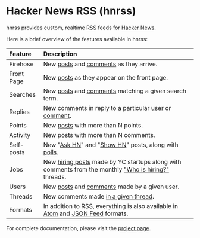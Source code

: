 Hacker News RSS (hnrss)
========================

hnrss provides custom, realtime [RSS][] feeds for [Hacker News][].

Here is a brief overview of the features available in hnrss:

| Feature | Description |
| :------ | :---------- |
| Firehose | New [posts](https://hnrss.org/newest) and [comments](https://hnrss.org/newcomments) as they arrive. |
| Front Page | New [posts](https://hnrss.org/frontpage) as they appear on the front page. |
| Searches | New [posts](https://hnrss.org/newest?q=redis) and [comments](https://hnrss.org/newcomments?q=linux) matching a given search term. |
| Replies | New comments in reply to a particular [user](https://hnrss.org/replies?id=jerf) or [comment](https://hnrss.org/replies?id=17752464). |
| Points | New [posts](https://hnrss.org/newest?points=300) with more than N points. |
| Activity | New [posts](https://hnrss.org/newest?comments=250) with more than N comments. |
| Self-posts | New "[Ask HN](https://hnrss.org/ask)" and "[Show HN](https://hnrss.org/show)" posts, along with [polls](https://hnrss.org/polls). |
| Jobs | New [hiring posts](https://hnrss.org/jobs) made by YC startups along with comments from the monthly ["Who is hiring?"](https://hnrss.org/whoishiring/jobs) threads. |
| Users | New [posts](https://hnrss.org/submitted?id=jacquesm) and [comments](https://hnrss.org/threads?id=tptacek) made by a given user. |
| Threads | New comments made [in a given thread](https://hnrss.org/item?id=17821181). |
| Formats | In addition to RSS, everything is also available in [Atom](https://hnrss.org/newest.atom) and [JSON Feed](https://hnrss.org/newest.jsonfeed) formats. |

For complete documentation, please visit the [project page](https://hnrss.org/).

[RSS]: http://cyber.harvard.edu/rss/rss.html
[Hacker News]: https://news.ycombinator.com/

